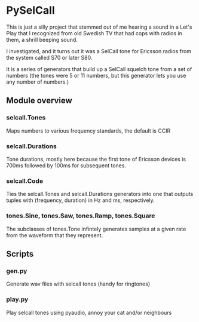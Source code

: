 # PySelCall

This is just a silly project that stemmed out of me hearing a sound in a Let's
Play that I recognized from old Swedish TV that had cops with radios in them, a 
shrill beeping sound.

I investigated, and it turns out it was a SelCall tone for Ericsson radios from
the system called S70 or later S80.

It is a series of generators that build up a SelCall squelch tone from a set
of numbers (the tones were 5 or 11 numbers, but this generator lets you use any
number of numbers.)

## Module overview

### selcall.Tones

Maps numbers to various frequency standards, the default is CCIR


### selcall.Durations

Tone durations, mostly here because the first tone of Ericsson devices is 700ms
followed by 100ms for subsequent tones.

### selcall.Code

Ties the selcall.Tones and selcall.Durations generators into one that outputs
tuples with (frequency, duration) in Hz and ms, respectively.

### tones.Sine, tones.Saw, tones.Ramp, tones.Square

The subclasses of tones.Tone infintely generates samples at a given rate from
the waveform that they represent.

## Scripts

### gen.py

Generate wav files with selcall tones (handy for ringtones)

### play.py

Play selcall tones using pyaudio, annoy your cat and/or neighbours

